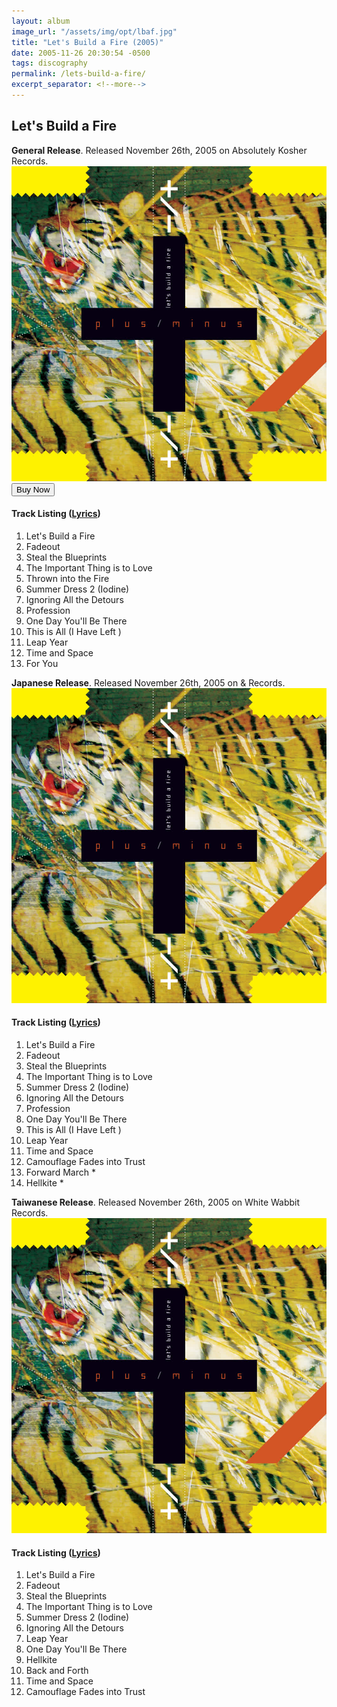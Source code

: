 ```yaml
---
layout: album
image_url: "/assets/img/opt/lbaf.jpg"
title: "Let's Build a Fire (2005)"
date: 2005-11-26 20:30:54 -0500
tags: discography
permalink: /lets-build-a-fire/
excerpt_separator: <!--more-->
---
```


<!--more-->

## Let's Build a Fire

<div id="container">
    <div id="release-info">
        <b>General Release</b>. Released November 26th, 2005 on Absolutely Kosher Records.
    </div>
    <div id="release-container">
        <div id="artwork">
            <a href="/assets/img/full/lbaf.jpg" alt="Full res version"><img src="/assets/img/opt/lbaf.jpg"/></a>
            <div id="buy-album-btn">
                <button class="button-sm" onclick="btnClick('/store/#lets-build-a-fire-cd')">
                    Buy Now
                </button>
            </div>
        </div>
        <div id="tracklist">
            <h4>Track Listing (<a href="/lyrics/#lets-build-a-fire-album">Lyrics</a>)</h4>
            <ol>
                <li>Let's Build a Fire</li>
                <li>Fadeout</li>
                <li>Steal the Blueprints</li>
                <li>The Important Thing is to Love</li>
                <li>Thrown into the Fire</li>
                <li>Summer Dress 2 (Iodine)</li>
                <li>Ignoring All the Detours</li>
                <li>Profession</li>
                <li>One Day You'll Be There</li>
                <li>This is All (I Have Left )</li>
                <li>Leap Year</li>
                <li>Time and Space</li>
                <li>For You</li>
            </ol>
        </div>
    </div>
</div>
<div id="container">
    <div id="release-info">
        <b>Japanese Release</b>. Released November 26th, 2005 on & Records.
    </div>
    <div id="release-container">
        <div id="artwork">
            <a href="/assets/img/full/lbaf.jpg" alt="Full res version"><img src="/assets/img/opt/lbaf.jpg"/></a>
        </div>
        <div id="tracklist">
            <h4>Track Listing (<a href="/lyrics/#lets-build-a-fire-album">Lyrics</a>)</h4>
            <ol>
                <li>Let's Build a Fire</li>
                <li>Fadeout</li>
                <li>Steal the Blueprints</li>
                <li>The Important Thing is to Love</li>
                <li>Summer Dress 2 (Iodine)</li>
                <li>Ignoring All the Detours</li>
                <li>Profession</li>
                <li>One Day You'll Be There</li>
                <li>This is All (I Have Left )</li>
                <li>Leap Year</li>
                <li>Time and Space</li>
                <li>Camouflage Fades into Trust</li>
                <li>Forward March *</li>
                <li>Hellkite *</li>
            </ol>
        </div>
    </div>
</div>
<div id="container">
    <div id="release-info">
        <b>Taiwanese Release</b>. Released November 26th, 2005 on White Wabbit Records.
    </div>
    <div id="release-container">
        <div id="artwork">
            <a href="/assets/img/full/lbaf.jpg" alt="Full res version"><img src="/assets/img/opt/lbaf.jpg"/></a>
        </div>
        <div id="tracklist">
            <h4>Track Listing (<a href="/lyrics/#lets-build-a-fire-album">Lyrics</a>)</h4>
            <ol>
                <li>Let's Build a Fire</li>
                <li>Fadeout</li>
                <li>Steal the Blueprints</li>
                <li>The Important Thing is to Love</li>
                <li>Summer Dress 2 (Iodine)</li>
                <li>Ignoring All the Detours</li>
                <li>Leap Year</li>
                <li>One Day You'll Be There</li>
                <li>Hellkite</li>
                <li>Back and Forth</li>
                <li>Time and Space</li>
                <li>Camouflage Fades into Trust</li>
            </ol>
        </div>
    </div>
</div>
